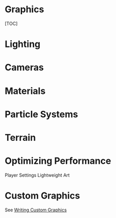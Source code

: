 <h1>Graphics</h1>

[TOC]

# Lighting

# Cameras

# Materials

# Particle Systems

# Terrain

# Optimizing Performance

Player Settings
Lightweight Art

# Custom Graphics

See [Writing Custom Graphics](architecture.md#writing-custom-graphics)